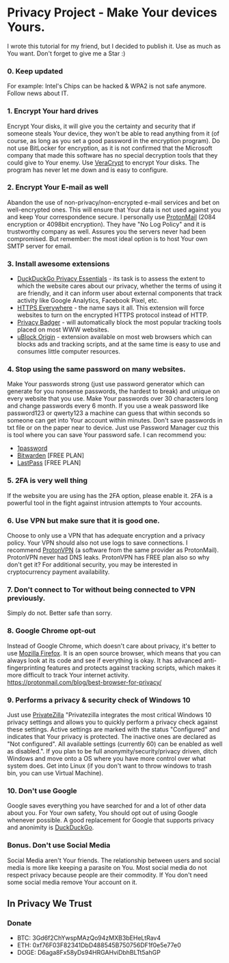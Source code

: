 # Privacy Project - Make Your devices Yours.
I wrote this tutorial for my friend, but I decided to publish it. Use as much as You want. Don't forget to give me a Star :)

### 0. Keep updated
For example: Intel's Chips can be hacked & WPA2 is not safe anymore. Follow news about IT.

### 1. Encrypt Your hard drives
Encrypt Your disks, it will give you the certainty and security that if someone steals Your device, they won't be able to read anything from it (of course, as long as you set a good password in the encryption program). Do not use BitLocker for encryption, as it is not confirmed that the Microsoft company that made this software has no special decryption tools that they could give to Your enemy. Use [VeraCrypt](https://www.veracrypt.fr/code/VeraCrypt/) to encrypt Your disks. The program has never let me down and is easy to configure.

### 2. Encrypt Your E-mail as well
Abandon the use of non-privacy/non-encrypted e-mail services and bet on well-encrypted ones. This will ensure that Your data is not used against you and keep Your correspondence secure. I personally use [ProtonMail](https://protonmail.com) (2084 encryption or 4098bit encryption). They have "No Log Policy" and it is trustworthy company as well. Assures you the servers never had been compromised. But remember: the most ideal option is to host Your own SMTP server for email.

### 3. Install awesome extensions
- [DuckDuckGo Privacy Essentials](https://duckduckgo.com/privacy) - its task is to assess the extent to which the website cares about our privacy, whether the terms of using it are friendly, and it can inform user about external components that track activity like Google Analytics, Facebook Pixel, etc.
- [HTTPS Everywhere](https://www.eff.org/https-everywhere) - the name says it all. This extension will force websites to turn on the encrypted HTTPS protocol instead of HTTP.
- [Privacy Badger](https://privacybadger.org) - will automatically block the most popular tracking tools placed on most WWW websites.
- [uBlock Origin](https://github.com/gorhill/uBlock) - extension available on most web browsers which can blocks ads and tracking scripts, and at the same time is easy to use and consumes little computer resources.

### 4. Stop using the same password on many websites. 
Make Your passwords strong (just use password generator which can generate for you nonsense passwords, the hardest to break) and unique on every website that you use. Make Your passwords over 30 characters long and change passwords every 6 month. If you use a weak password like password123 or qwerty123 a machine can guess that within seconds so someone can get into Your account within minutes. Don't save passwords in txt file or on the paper near to device. Just use Password Manager cuz this is tool where you can save Your password safe.
I can recommend you:
- [1password](https://1password.com)
- [Bitwarden](https://bitwarden.com) [FREE PLAN]
- [LastPass](https://www.lastpass.com) [FREE PLAN]

### 5. 2FA is very well thing
If the website you are using has the 2FA option, please enable it. 2FA is a powerful tool in the fight against intrusion attempts to Your accounts.

### 6. Use VPN but make sure that it is good one.
Choose to only use a VPN that has adequate encryption and a privacy policy. Your VPN should also not use logs to save connections. I recommend [ProtonVPN](https://protonvpn.com) (a software from the same provider as ProtonMail). ProtonVPN never had DNS leaks. ProtonVPN has FREE plan also so why don't get it? For additional security, you may be interested in cryptocurrency payment availability.

### 7. Don't connect to Tor without being connected to VPN previously.
Simply do not. Better safe than sorry.

### 8. Google Chrome opt-out
Instead of Google Chrome, which doesn't care about privacy, it's better to use [Mozilla Firefox](https://www.mozilla.org/pl/firefox/new/). It is an open source browser, which means that you can always look at its code and see if everything is okay. It has advanced anti-fingerprinting features and protects against tracking scripts, which makes it more difficult to track Your internet activity.
https://protonmail.com/blog/best-browser-for-privacy/

### 9. Performs a privacy & security check of Windows 10
Just use [PrivateZilla](https://github.com/builtbybel/privatezilla) "Privatezilla integrates the most critical Windows 10 privacy settings and allows you to quickly perform a privacy check against these settings. Active settings are marked with the status "Configured" and indicates that Your privacy is protected. The inactive ones are declared as "Not configured". All available settings (currently 60) can be enabled as well as disabled.". If you plan to be full anonymity/security/privacy driven, ditch Windows and move onto a OS where you have more control over what system does. Get into Linux (if you don't want to throw windows to trash bin, you can use Virtual Machine).

### 10. Don't use Google
Google saves everything you have searched for and a lot of other data about you. For Your own safety, You should opt out of using Google whenever possible. A good replacement for Google that supports privacy and anonimity is [DuckDuckGo](https://duckduckgo.com).

### Bonus. Don't use Social Media
Social Media aren't Your friends. The relationship between users and social media is more like keeping a parasite on You. Most social media do not respect privacy because people are their commodity. If You don't need some social media remove Your account on it.

## In Privacy We Trust
### Donate
- BTC: 3Gd6f2ChYwspMAzQo94zMXB3bEHeLtRav4
- ETH: 0xf76F03F82341DbD488545B750756DF1f0e5e77e0
- DOGE: D6aga8Fx58yDs94HRGAHviDbhBLTt5ahGP
